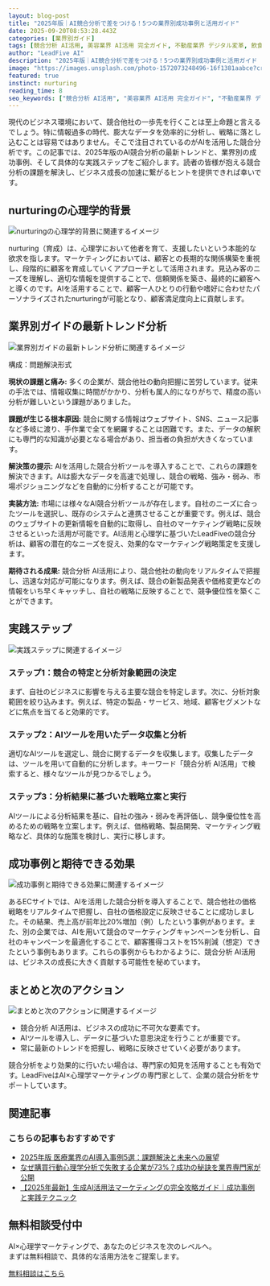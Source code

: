 ```yaml
---
layout: blog-post
title: "2025年版｜AI競合分析で差をつける！5つの業界別成功事例と活用ガイド"
date: 2025-09-20T08:53:28.443Z
categories: [業界別ガイド]
tags: [競合分析 AI活用, 美容業界 AI活用 完全ガイド, 不動産業界 デジタル変革, 飲食業界 マーケティング自動化, 医療業界 AI導入 事例]
author: "LeadFive AI"
description: "2025年版｜AI競合分析で差をつける！5つの業界別成功事例と活用ガイド - LeadFiveが提供するAI×心理学マーケティングの実践ガイド"
image: "https://images.unsplash.com/photo-1572073248496-16f1381aabce?crop=entropy&cs=tinysrgb&fit=max&fm=jpg&ixid=M3w3ODc1MzN8MHwxfHNlYXJjaHwxOTZ8fG5ldXJhbCUyMG5ldHdvcmt8ZW58MXwwfHx8MTc1ODMzMTQwNXww&ixlib=rb-4.1.0&q=80&w=1080&w=1200&h=630&fit=crop&crop=smart"
featured: true
instinct: nurturing
reading_time: 8
seo_keywords: ["競合分析 AI活用", "美容業界 AI活用 完全ガイド", "不動産業界 デジタル変革", "飲食業界 マーケティング自動化", "医療業界 AI導入 事例"]
---
```


現代のビジネス環境において、競合他社の一歩先を行くことは至上命題と言えるでしょう。特に情報過多の時代、膨大なデータを効率的に分析し、戦略に落とし込むことは容易ではありません。そこで注目されているのがAIを活用した競合分析です。この記事では、2025年版のAI競合分析の最新トレンドと、業界別の成功事例、そして具体的な実践ステップをご紹介します。読者の皆様が抱える競合分析の課題を解決し、ビジネス成長の加速に繋がるヒントを提供できれば幸いです。

## nurturingの心理学的背景
![nurturingの心理学的背景に関連するイメージ](https://images.unsplash.com/photo-1717501218390-6b59431c9284?crop=entropy&cs=tinysrgb&fit=max&fm=jpg&ixid=M3w3ODc1MzN8MHwxfHNlYXJjaHwyNDV8fGFydGlmaWNpYWwlMjBpbnRlbGxpZ2VuY2V8ZW58MXwwfHx8MTc1ODM1ODQwN3ww&ixlib=rb-4.1.0&q=80&w=1080&w=1200&h=630&fit=crop&crop=smart)

nurturing（育成）は、心理学において他者を育て、支援したいという本能的な欲求を指します。マーケティングにおいては、顧客との長期的な関係構築を重視し、段階的に顧客を育成していくアプローチとして活用されます。見込み客のニーズを理解し、適切な情報を提供することで、信頼関係を築き、最終的に顧客へと導くのです。AIを活用することで、顧客一人ひとりの行動や嗜好に合わせたパーソナライズされたnurturingが可能となり、顧客満足度向上に貢献します。

## 業界別ガイドの最新トレンド分析
![業界別ガイドの最新トレンド分析に関連するイメージ](https://images.unsplash.com/photo-1650954934741-3a648866a897?crop=entropy&cs=tinysrgb&fit=max&fm=jpg&ixid=M3w3ODc1MzN8MHwxfHNlYXJjaHwyOTF8fG5ldXJhbCUyMG5ldHdvcmt8ZW58MXwwfHx8MTc1ODM1ODQwN3ww&ixlib=rb-4.1.0&q=80&w=1080&w=1200&h=630&fit=crop&crop=smart)

構成：問題解決形式

**現状の課題と痛み:**  多くの企業が、競合他社の動向把握に苦労しています。従来の手法では、情報収集に時間がかかり、分析も属人的になりがちで、精度の高い分析が難しいという課題がありました。

**課題が生じる根本原因:**  競合に関する情報はウェブサイト、SNS、ニュース記事など多岐に渡り、手作業で全てを網羅することは困難です。また、データの解釈にも専門的な知識が必要となる場合があり、担当者の負担が大きくなっています。

**解決策の提示:**  AIを活用した競合分析ツールを導入することで、これらの課題を解決できます。AIは膨大なデータを高速で処理し、競合の戦略、強み・弱み、市場ポジショニングなどを自動的に分析することが可能です。

**実装方法:**  市場には様々なAI競合分析ツールが存在します。自社のニーズに合ったツールを選択し、既存のシステムと連携させることが重要です。例えば、競合のウェブサイトの更新情報を自動的に取得し、自社のマーケティング戦略に反映させるといった活用が可能です。AI活用と心理学に基づいたLeadFiveの競合分析は、顧客の潜在的なニーズを捉え、効果的なマーケティング戦略策定を支援します。

**期待される成果:**  競合分析 AI活用により、競合他社の動向をリアルタイムで把握し、迅速な対応が可能になります。例えば、競合の新製品発表や価格変更などの情報をいち早くキャッチし、自社の戦略に反映することで、競争優位性を築くことができます。

## 実践ステップ
![実践ステップに関連するイメージ](https://images.unsplash.com/photo-1717501217835-821cc3aefbc3?crop=entropy&cs=tinysrgb&fit=max&fm=jpg&ixid=M3w3ODc1MzN8MHwxfHNlYXJjaHw4MXx8QUklMjB0ZWNobm9sb2d5fGVufDF8MHx8fDE3NTgyOTM2Mjd8MA&ixlib=rb-4.1.0&q=80&w=1080&w=1200&h=630&fit=crop&crop=smart)

### ステップ1：競合の特定と分析対象範囲の決定

まず、自社のビジネスに影響を与える主要な競合を特定します。次に、分析対象範囲を絞り込みます。例えば、特定の製品・サービス、地域、顧客セグメントなどに焦点を当てると効果的です。

### ステップ2：AIツールを用いたデータ収集と分析

適切なAIツールを選定し、競合に関するデータを収集します。収集したデータは、ツールを用いて自動的に分析します。キーワード「競合分析 AI活用」で検索すると、様々なツールが見つかるでしょう。

### ステップ3：分析結果に基づいた戦略立案と実行

AIツールによる分析結果を基に、自社の強み・弱みを再評価し、競争優位性を高めるための戦略を立案します。例えば、価格戦略、製品開発、マーケティング戦略など、具体的な施策を検討し、実行に移します。

## 成功事例と期待できる効果
![成功事例と期待できる効果に関連するイメージ](https://images.unsplash.com/photo-1710529965209-5a9a355518ab?crop=entropy&cs=tinysrgb&fit=max&fm=jpg&ixid=M3w3ODc1MzN8MHwxfHNlYXJjaHwyNTF8fGFjaGlldmVtZW50fGVufDF8MHx8fDE3NTgzNTg0MDh8MA&ixlib=rb-4.1.0&q=80&w=1080&w=1200&h=630&fit=crop&crop=smart)

あるECサイトでは、AIを活用した競合分析を導入することで、競合他社の価格戦略をリアルタイムで把握し、自社の価格設定に反映させることに成功しました。その結果、売上高が前年比20%増加（例）したという事例があります。また、別の企業では、AIを用いて競合のマーケティングキャンペーンを分析し、自社のキャンペーンを最適化することで、顧客獲得コストを15%削減（想定）できたという事例もあります。これらの事例からもわかるように、競合分析 AI活用は、ビジネスの成長に大きく貢献する可能性を秘めています。

## まとめと次のアクション
![まとめと次のアクションに関連するイメージ](https://images.unsplash.com/photo-1597589827703-f4b68eafa0ce?crop=entropy&cs=tinysrgb&fit=max&fm=jpg&ixid=M3w3ODc1MzN8MHwxfHNlYXJjaHw3OHx8YXJ0aWZpY2lhbCUyMGludGVsbGlnZW5jZXxlbnwxfDB8fHwxNzU4MzU4NDA4fDA&ixlib=rb-4.1.0&q=80&w=1080&w=1200&h=630&fit=crop&crop=smart)

* 競合分析 AI活用は、ビジネスの成功に不可欠な要素です。
* AIツールを導入し、データに基づいた意思決定を行うことが重要です。
* 常に最新のトレンドを把握し、戦略に反映させていく必要があります。

競合分析をより効果的に行いたい場合は、専門家の知見を活用することも有効です。LeadFiveはAI×心理学マーケティングの専門家として、企業の競合分析をサポートしています。

## 関連記事

<div class="related-posts">
  <h3>こちらの記事もおすすめです</h3>
  <ul>
    <li><a href="{{ site.baseurl }}{% post_url 2025-09-20-2025年版-医療業界のai導入事例5選-課題解決と未来への展望 %}">2025年版 医療業界のAI導入事例5選：課題解決と未来への展望</a></li>
    <li><a href="{{ site.baseurl }}{% post_url 2025-09-03-consumer-psychology-analysis %}">なぜ購買行動心理学分析で失敗する企業が73%？成功の秘訣を業界専門家が公開</a></li>
    <li><a href="{{ site.baseurl }}{% post_url 2025-09-02-ai-marketing-complete-guide %}">【2025年最新】生成AI活用法マーケティングの完全攻略ガイド｜成功事例と実践テクニック</a></li>
  </ul>
</div>

<div class="cta-section">
  <h2>無料相談受付中</h2>
  <p>AI×心理学マーケティングで、あなたのビジネスを次のレベルへ。<br>
  まずは無料相談で、具体的な活用方法をご提案します。</p>
  <a href="https://leadfive.co.jp/contact" class="btn btn-primary btn-lg">無料相談はこちら</a>
</div>

<script type="application/ld+json">
{
  "@context": "https://schema.org",
  "@type": "BlogPosting",
  "headline": "2025年版｜AI競合分析で差をつける！5つの業界別成功事例と活用ガイド",
  "image": "https://images.unsplash.com/photo-1572073248496-16f1381aabce?crop=entropy&cs=tinysrgb&fit=max&fm=jpg&ixid=M3w3ODc1MzN8MHwxfHNlYXJjaHwxOTZ8fG5ldXJhbCUyMG5ldHdvcmt8ZW58MXwwfHx8MTc1ODMzMTQwNXww&ixlib=rb-4.1.0&q=80&w=1080&w=1200&h=630&fit=crop&crop=smart",
  "author": {
    "@type": "Organization",
    "name": "LeadFive"
  },
  "publisher": {
    "@type": "Organization",
    "name": "LeadFive",
    "logo": {
      "@type": "ImageObject",
      "url": "https://leadfive.co.jp/assets/images/logo.png"
    }
  },
  "datePublished": "2025-09-20T08:53:28.443Z",
  "description": "2025年版｜AI競合分析で差をつける！5つの業界別成功事例と活用ガイド - LeadFiveが提供するAI×心理学マーケティングの実践ガイド"
}
</script>
